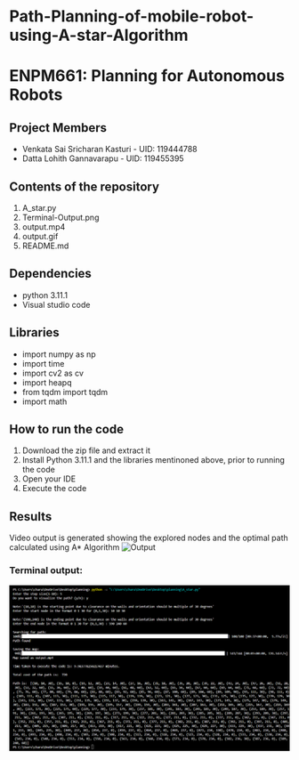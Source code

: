 # Path-Planning-of-mobile-robot-using-A-star-Algorithm

# ENPM661: Planning for Autonomous Robots

## Project Members
- Venkata Sai Sricharan Kasturi - UID: 119444788
- Datta Lohith Gannavarapu - UID: 119455395

## Contents of the repository 
1. A_star.py
2. Terminal-Output.png
3. output.mp4
4. output.gif
5. README.md

## Dependencies
- python 3.11.1
- Visual studio code

## Libraries
- import numpy as np
- import time
- import cv2 as cv
- import heapq
- from tqdm import tqdm
- import math

## How to run the code
1. Download the zip file and extract it
2. Install Python 3.11.1 and the libraries mentinoned above, prior to running the code
3. Open your IDE
5. Execute the code 

## Results
Video output is generated showing the explored nodes and the optimal path calculated using A* Algorithm
![Output](output.gif)

### Terminal output: 
![Terminal Output](Terminal-Output.png)



